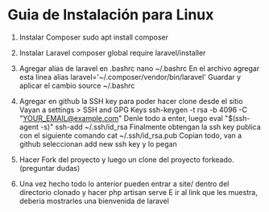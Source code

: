 # Guia de Instalación para Linux
1. Instalar Composer
	sudo apt install composer
2. Instalar Laravel 
	composer global require laravel/installer
3. Agregar alias de laravel en .bashrc
	nano ~/.bashrc
	En el archivo agregar esta linea 
		alias laravel='~/.composer/vendor/bin/laravel'
	Guardar y aplicar el cambio
		source ~/.bashrc

4. Agregar en github la SSH key para poder hacer clone desde el sitio
	Vayan a settings > SSH and GPG Keys
		ssh-keygen -t rsa -b 4096 -C "YOUR_EMAIL@example.com"
	Denle todo a enter, luego
		eval "$(ssh-agent -s)"
		ssh-add ~/.ssh/id_rsa
	Finalmente obtengan la ssh key publica con el siguiente comando
		cat ~/.ssh/id_rsa.pub
	Copian todo, van a github seleccionan add new ssh key y lo pegan
	

5. Hacer Fork del proyecto y luego un clone del proyecto forkeado. (preguntar dudas)

6. Una vez hecho todo lo anterior pueden entrar a site/ dentro del directorio clonado y hacer 
	php artisan serve
	E ir al link que les muestra, deberia mostrarles una bienvenida de laravel
